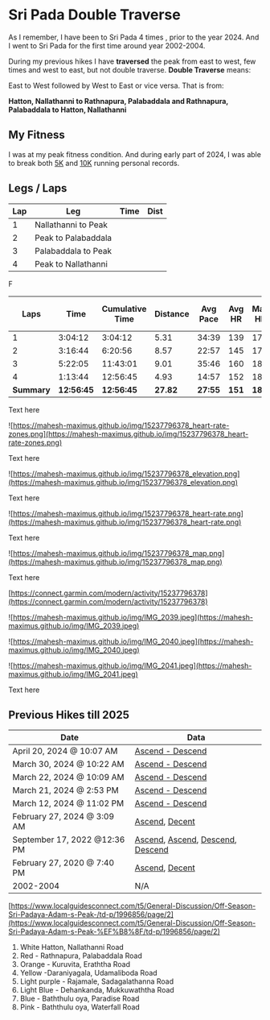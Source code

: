 # Sri Pada Double Traverse

As I remember, I have been to Sri Pada  4 times , prior to the year 2024. And I went to Sri Pada  for the first time around year 2002-2004.

During my previous hikes I have **traversed** the peak from east to west, few times and west to east, but not double traverse. **Double Traverse** means:

East to West followed by West to East or vice versa. That is from:

**Hatton, Nallathanni to Rathnapura, Palabaddala and Rathnapura, Palabaddala to Hatton, Nallathanni**

## My Fitness

I was at my peak fitness condition. And during  early part of 2024, I was able to break both [5K](https://connect.garmin.com/modern/activity/15915571229) and [10K](https://connect.garmin.com/modern/activity/15949219192) running personal records. 

## Legs / Laps

| Lap | Leg | Time | Dist |
| --- | --- | --- | --- |
| 1 | Nallathanni to Peak |  |  |
| 2 | Peak to Palabaddala |  |  |
| 3 | Palabaddala to Peak |  |  |
| 4 | Peak to Nallathanni |  |  |

F

| Laps | Time | Cumulative Time | Distance | Avg Pace | Avg HR | Max HR | Ascent | Total Descent | Avg Cadence | Calories | Best Pace | Max Cadence | Moving Time | Avg Moving **Pace** |
| --- | --- | --- | --- | --- | --- | --- | --- | --- | --- | --- | --- | --- | --- | --- |
| 1 | 3:04:12 | 3:04:12 | 5.31 | 34:39 | 139 | 178 | 974 | 11 | 37 | 1,472 | 1:54 | 167 | 1:34:44 | 17:50 |
| 2 | 3:16:44 | 6:20:56 | 8.57 | 22:57 | 145 | 176 | 81 | 1,955 | 74 | 1,164 | 7:54 | 167 | 2:37:02 | 18:20 |
| 3 | 5:22:05 | 11:43:01 | 9.01 | 35:46 | 160 | 187 | 1,844 | 99 | 38 | 2,924 | 8:43 | 160 | 2:31:06 | 16:46 |
| 4 | 1:13:44 | 12:56:45 | 4.93 | 14:57 | 152 | 182 | 12 | 993 | 74 | 583 | 3:56 | 241 | 58:08 | 11:47 |
| **Summary** | **12:56:45** | **12:56:45** | **27.82** | **27:55** | **151** | **187** | **2,910** | **3,057** | **51** | **6,143** | **1:54** | **241** | **7:41:00** | **16:34** |

Text here

![https://mahesh-maximus.github.io/img/15237796378_heart-rate-zones.png](https://mahesh-maximus.github.io/img/15237796378_heart-rate-zones.png)

Text here

![https://mahesh-maximus.github.io/img/15237796378_elevation.png](https://mahesh-maximus.github.io/img/15237796378_elevation.png)

Text here

![https://mahesh-maximus.github.io/img/15237796378_heart-rate.png](https://mahesh-maximus.github.io/img/15237796378_heart-rate.png)

Text here

![https://mahesh-maximus.github.io/img/15237796378_map.png](https://mahesh-maximus.github.io/img/15237796378_map.png)

Text here

[https://connect.garmin.com/modern/activity/15237796378](https://connect.garmin.com/modern/activity/15237796378)

![https://mahesh-maximus.github.io/img/IMG_2039.jpeg](https://mahesh-maximus.github.io/img/IMG_2039.jpeg)

![https://mahesh-maximus.github.io/img/IMG_2040.jpeg](https://mahesh-maximus.github.io/img/IMG_2040.jpeg)

![https://mahesh-maximus.github.io/img/IMG_2041.jpeg](https://mahesh-maximus.github.io/img/IMG_2041.jpeg)

Text here

## Previous Hikes till 2025

| Date | Data |
| --- | --- |
| April 20, 2024 @ 10:07 AM | [Ascend - Descend](https://connect.garmin.com/modern/activity/14989754230) |
| March 30, 2024 @ 10:22 AM | [Ascend - Descend](https://connect.garmin.com/modern/activity/14653693018) |
| March 22, 2024 @ 10:09 AM | [Ascend - Descend](https://connect.garmin.com/modern/activity/14527994675) |
| March 21, 2024 @ 2:53 PM | [Ascend - Descend](https://connect.garmin.com/modern/activity/14514913262) |
| March 12, 2024 @ 11:02 PM | [Ascend - Descend](https://connect.garmin.com/modern/activity/14379269736) |
| February 27, 2024 @ 3:09 AM | [Ascend](https://connect.garmin.com/modern/activity/14160309676), [Decent](https://connect.garmin.com/modern/activity/14160953827) |
| September 17, 2022 @12:36 PM | [Ascend](https://connect.garmin.com/modern/activity/9625059056), [Ascend](https://connect.garmin.com/modern/activity/9625061459), [Descend](https://connect.garmin.com/modern/activity/9629866992), [Descend](https://connect.garmin.com/modern/activity/9629892139) |
| February 27, 2020 @ 7:40 PM | [Ascend](https://connect.garmin.com/modern/activity/4598696036), [Decent](https://connect.garmin.com/modern/activity/4598701990) |
| 2002-2004 | N/A |

[https://www.localguidesconnect.com/t5/General-Discussion/Off-Season-Sri-Padaya-Adam-s-Peak-️/td-p/1996856/page/2](https://www.localguidesconnect.com/t5/General-Discussion/Off-Season-Sri-Padaya-Adam-s-Peak-%EF%B8%8F/td-p/1996856/page/2)

1. White Hatton, Nallathanni Road
2. Red - Rathnapura, Palabaddala Road
3. Orange - Kuruvita, Eraththa Road
4. Yellow -Daraniyagala, Udamaliboda Road
5. Light purple - Rajamale, Sadagalathanna Road
6. Light Blue - Dehankanda, Mukkuwaththa Road
7. Blue - Baththulu oya, Paradise Road
8. Pink - Baththulu oya, Waterfall Road